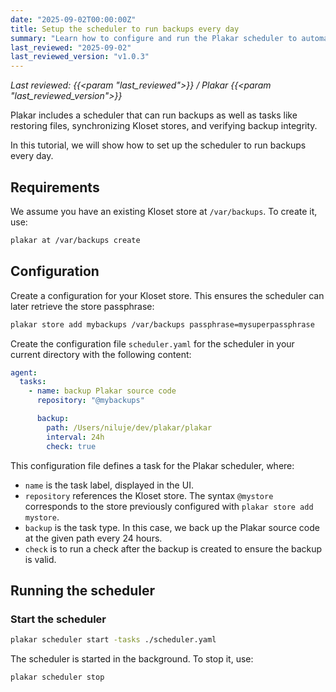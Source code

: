 ```yaml
---
date: "2025-09-02T00:00:00Z"
title: Setup the scheduler to run backups every day
summary: "Learn how to configure and run the Plakar scheduler to automate daily backups. This tutorial covers configuration, task setup, and running the scheduler."
last_reviewed: "2025-09-02"
last_reviewed_version: "v1.0.3"
---
```


*Last reviewed: {{<param "last_reviewed">}} / Plakar {{<param "last_reviewed_version">}}*

Plakar includes a scheduler that can run backups as well as tasks like restoring files, synchronizing Kloset stores, and verifying backup integrity.

In this tutorial, we will show how to set up the scheduler to run backups every day.

## Requirements

We assume you have an existing Kloset store at `/var/backups`. To create it, use:

```bash
plakar at /var/backups create
```

## Configuration

Create a configuration for your Kloset store. This ensures the scheduler can later retrieve the store passphrase:

```bash
plakar store add mybackups /var/backups passphrase=mysuperpassphrase
```

Create the configuration file `scheduler.yaml` for the scheduler in your current directory with the following content:

```yaml
agent:
  tasks:
    - name: backup Plakar source code
      repository: "@mybackups"

      backup:
        path: /Users/niluje/dev/plakar/plakar
        interval: 24h
        check: true
```

This configuration file defines a task for the Plakar scheduler, where:

* `name` is the task label, displayed in the UI.
* `repository` references the Kloset store. The syntax `@mystore` corresponds to the store previously configured with `plakar store add mystore`.
* `backup` is the task type. In this case, we back up the Plakar source code at the given path every 24 hours.
* `check` is to run a check after the backup is created to ensure the backup is valid.

## Running the scheduler

### Start the scheduler

```bash
plakar scheduler start -tasks ./scheduler.yaml
```

The scheduler is started in the background. To stop it, use:

```bash
plakar scheduler stop
```

